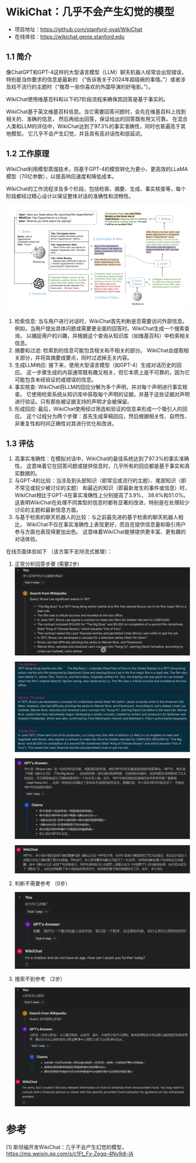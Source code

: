 # WikiChat：几乎不会产生幻觉的模型

- 项目地址：https://github.com/stanford-oval/WikiChat
- 在线体验：https://wikichat.genie.stanford.edu

## 1.1 简介

像ChatGPT和GPT-4这样的大型语言模型（LLM）聊天机器人经常会出现错误，特别是当你要求的信息是最新的
（“告诉我关于2024年超级碗的事情。”）或者涉及较不流行的主题时（“推荐一些你喜欢的外国导演的好电影。”）。

WikiChat使用维基百科和以下的7阶段流程来确保其回答是基于事实的。

WikiChat基于英文维基百科信息。当它需要回答问题时，会先在维基百科上找到相关的、准确的信息，
然后再给出回答，保证给出的回答既有用又可靠。
在混合人类和LLM的评估中，WikiChat达到了97.3%的事实准确性，同时也普遍高于其他模型。
它几乎不会产生幻觉，并且具有高对话性和低延迟。

## 1.2 工作原理

WikiChat利用模型蒸馏技术，将基于GPT-4的模型转化为更小、更高效的LLaMA模型（70亿参数），以提高响应速度和降低成本。

WikiChat的工作流程涉及多个阶段，包括检索、摘要、生成、事实核查等，每个阶段都经过精心设计以保证整体对话的准确性和流畅性。

![](.08_wiki_chat_images/wiki_chat流程图.png)

1. 检索信息: 当与用户进行对话时，WikiChat首先判断是否需要访问外部信息。
   例如，当用户提出具体问题或需要更全面的回答时。WikiChat生成一个搜索查询，
   以捕捉用户的兴趣，并根据这个查询从知识库（如维基百科）中检索相关信息。
2. 摘要和过滤: 检索到的信息可能包含相关和不相关的部分。
   WikiChat会提取相关部分，并将其摘要成要点，同时过滤掉无关内容。
3. 生成LLM响应: 接下来，使用大型语言模型（如GPT-4）生成对话历史的回应。
   这一步骤生成的内容通常既有趣又相关，但它本质上是不可靠的，因为它可能包含未经验证的或错误的信息。
4. 事实核查: WikiChat将LLM的回应分解为多个声明，并对每个声明进行事实核查。
   它使用检索系统从知识库中获取每个声明的证据，并基于这些证据对声明进行验证。只有那些被证据支持的声明才会被保留。
5. 形成回应: 最后，WikiChat使用经过筛选和验证的信息来形成一个吸引人的回应。
   这个过程分为两个步骤：首先生成草稿回应，然后根据相关性、自然性、非重复性和时间正确性对其进行优化和改进。

## 1.3 评估

1. 高事实准确性：在模拟对话中，WikiChat的最佳系统达到了97.3%的事实准确性。
   这意味着它在回答问题或提供信息时，几乎所有的回应都是基于事实和真实数据的。
2. 与GPT-4的比较：当涉及到头部知识（即常见或流行的主题）、尾部知识（即不常见或较少被讨论的主题）
   和最近的知识（即最新发生的事件或信息）时，WikiChat相比于GPT-4在事实准确性上分别提高了3.9%，
   38.6%和51.0%。这表明WikiChat在处理不同类型的信息时都有显著的改进，特别是在处理较少讨论的主题和最新信息方面。
3. 与基于检索的聊天机器人的比较：与之前最先进的基于检索的聊天机器人相比，
   WikiChat不仅在事实准确性上表现更好，而且在提供信息量和吸引用户参与方面也表现得更加出色。
   这意味着WikiChat能够提供更丰富、更有趣的对话体验。

在线页面体验如下 （该方案不支持流式推理）：

1. 正常分析回答步骤 (需要2步)
   ![](.08_wiki_chat_images/在线体验1.png)
   
   ![](.08_wiki_chat_images/在线体验2.png)
   
   ![](.08_wiki_chat_images/在线体验3.png)
   
   ![](.08_wiki_chat_images/在线体验4.png)

2. 判断不需要参考 （0步）

   ![](.08_wiki_chat_images/0step.png)

3. 搜索不到参考 （2步）

   ![](.08_wiki_chat_images/搜不到参考.png)

# 参考

[1] 斯坦福开发WikiChat：几乎不会产生幻觉的模型，https://mp.weixin.qq.com/s/c1Ft_Fx-Zegq-4Ny9dl-lA
